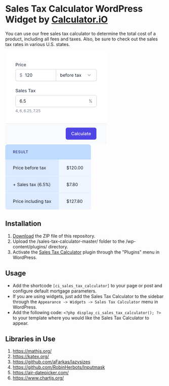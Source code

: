 # Sales Tax Calculator WordPress Widget by [Calculator.iO](https://www.calculator.io/ "Calculator.iO Homepage")

You can use our free sales tax calculator to determine the total cost of a product, including all fees and taxes. Also, be sure to check out the sales tax rates in various U.S. states.

![Sales Tax Calculator Input Form](/assets/images/screenshot-1.png "Sales Tax Calculator Input Form")
![Sales Tax Calculator Calculation Results](/assets/images/screenshot-2.png "Sales Tax Calculator Calculation Results")

## Installation

1. [Download](https://github.com/pub-calculator-io/age-calculator/archive/refs/heads/master.zip) the ZIP file of this repository.
2. Upload the /sales-tax-calculator-master/ folder to the /wp-content/plugins/ directory.
3. Activate the [Sales Tax Calculator](https://www.calculator.io/sales-tax-calculator/ "Sales Tax Calculator Homepage") plugin through the "Plugins" menu in WordPress.

## Usage
* Add the shortcode `[ci_sales_tax_calculator]` to your page or post and configure default mortgage parameters.
* If you are using widgets, just add the Sales Tax Calculator to the sidebar through the `Appearance -> Widgets -> Sales Tax Calculator` menu in WordPress.
* Add the following code: `<?php display_ci_sales_tax_calculator(); ?>` to your template where you would like the Sales Tax Calculator to appear.

## Libraries in Use
1. https://mathjs.org/
2. https://katex.org/
3. https://github.com/aFarkas/lazysizes
4. https://github.com/RobinHerbots/Inputmask
5. https://air-datepicker.com/
6. https://www.chartjs.org/
